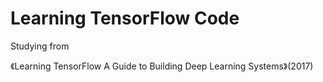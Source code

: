 # Learning TensorFlow Code
Studying from

《Learning TensorFlow A Guide to Building Deep Learning Systems》(2017)

